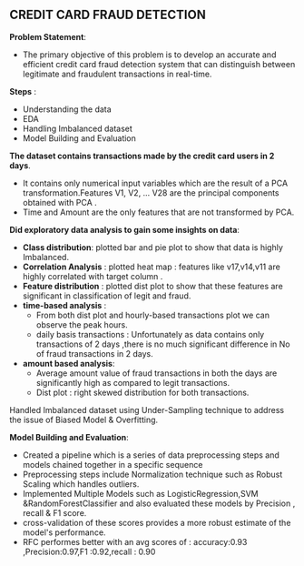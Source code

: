 
## **CREDIT CARD FRAUD DETECTION**

**Problem Statement**:
* The primary objective of this problem is to develop an accurate and efficient credit card fraud detection system that can distinguish between legitimate and fraudulent transactions in real-time.

**Steps** :
* Understanding the data
* EDA
* Handling Imbalanced dataset 
* Model Building and Evaluation

**The dataset contains transactions made by the credit card users in 2 days**.
 * It contains only numerical input variables which are the result of a PCA transformation.Features V1, V2, … V28 are the principal components obtained with PCA .
 * Time and Amount are the only features that are not transformed by PCA.

**Did exploratory data analysis to gain some insights on data**:
 * **Class distribution**: plotted bar and pie plot to show that data is highly Imbalanced.
 * **Correlation Analysis** : plotted heat map : features like v17,v14,v11 are highly correlated with target column .
 * **Feature distribution** : plotted dist plot to show that these features are significant in classification of legit and fraud.
 * **time-based analysis** :
    * From both dist plot and hourly-based transactions plot  we can observe the peak hours.
    * daily basis transactions : Unfortunately as data contains only  transactions of 2 days ,there is no much significant difference in No of fraud transactions in 2 days.
* **amount based analysis**:
   * Average amount value of fraud transactions in both the days are significantly high as compared to legit transactions.
   * Dist plot : right skewed distribution for both transactions.

 Handled Imbalanced dataset using Under-Sampling technique to address the issue of Biased Model & Overfitting.

**Model Building and Evaluation**:
 * Created a pipeline which is a series of data preprocessing steps and models chained together in a specific sequence
 * Preprocessing steps include Normalization technique such as  Robust Scaling which handles outliers.
 * Implemented Multiple Models such as LogisticRegression,SVM &RandomForestClassifier and also evaluated these models by Precision , recall & F1 score.
 * cross-validation of these scores provides a more robust estimate of the model's performance.
 * RFC performes better  with an avg scores of : accuracy:0.93 ,Precision:0.97,F1 :0.92,recall : 0.90 


